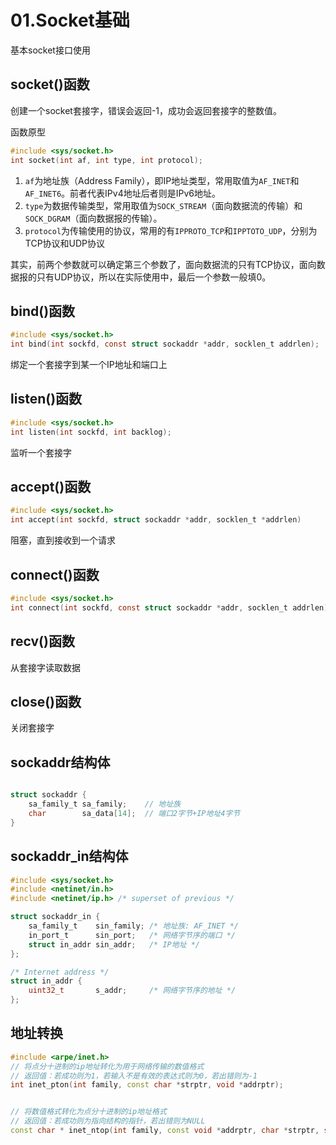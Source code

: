 # 01.Socket基础

基本socket接口使用

## socket()函数

创建一个socket套接字，错误会返回-1，成功会返回套接字的整数值。

函数原型

```c
#include <sys/socket.h>
int socket(int af, int type, int protocol);
```
1. `af`为地址族（Address Family），即IP地址类型，常用取值为`AF_INET`和`AF_INET6`。前者代表IPv4地址后者则是IPv6地址。
2. `type`为数据传输类型，常用取值为`SOCK_STREAM`（面向数据流的传输）和`SOCK_DGRAM`（面向数据报的传输）。
3. `protocol`为传输使用的协议，常用的有`IPPROTO_TCP`和`IPPTOTO_UDP`，分别为TCP协议和UDP协议

其实，前两个参数就可以确定第三个参数了，面向数据流的只有TCP协议，面向数据报的只有UDP协议，所以在实际使用中，最后一个参数一般填0。

## bind()函数

```c
#include <sys/socket.h>
int bind(int sockfd, const struct sockaddr *addr, socklen_t addrlen);

```

绑定一个套接字到某一个IP地址和端口上

## listen()函数

```c
#include <sys/socket.h>
int listen(int sockfd, int backlog);

```

监听一个套接字

## accept()函数

```c
#include <sys/socket.h>
int accept(int sockfd, struct sockaddr *addr, socklen_t *addrlen)

```

阻塞，直到接收到一个请求

## connect()函数

```c
#include <sys/socket.h>
int connect(int sockfd, const struct sockaddr *addr, socklen_t addrlen);

```

## recv()函数

从套接字读取数据

## close()函数

关闭套接字

## sockaddr结构体

```c

struct sockaddr {
    sa_family_t sa_family;    // 地址族
    char        sa_data[14];  // 端口2字节+IP地址4字节
}

```

## sockaddr_in结构体

```c
#include <sys/socket.h>
#include <netinet/in.h>
#include <netinet/ip.h> /* superset of previous */

struct sockaddr_in {
    sa_family_t    sin_family; /* 地址族: AF_INET */
    in_port_t      sin_port;   /* 网络字节序的端口 */
    struct in_addr sin_addr;   /* IP地址 */
};

/* Internet address */
struct in_addr {
    uint32_t       s_addr;     /* 网络字节序的地址 */
};
```

## 地址转换

```c++
#include <arpe/inet.h>
// 将点分十进制的ip地址转化为用于网络传输的数值格式
// 返回值：若成功则为1，若输入不是有效的表达式则为0，若出错则为-1
int inet_pton(int family, const char *strptr, void *addrptr);


// 将数值格式转化为点分十进制的ip地址格式
// 返回值：若成功则为指向结构的指针，若出错则为NULL
const char * inet_ntop(int family, const void *addrptr, char *strptr, size_t len);

```
